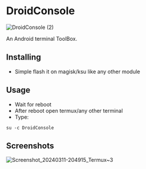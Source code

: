 # DroidConsole
![DroidConsole (2)](https://github.com/NotZeetaa/DroidConsole/assets/67799176/2f34e574-99a4-4d7f-98fa-58f8d324d0f4)

An Android terminal ToolBox.

## Installing
- Simple flash it on magisk/ksu like any other module

## Usage
- Wait for reboot
- After reboot open termux/any other terminal
- Type:
```
su -c DroidConsole
```

## Screenshots
![Screenshot_20240311-204915_Termux~3](https://github.com/NotZeetaa/DroidConsole/assets/67799176/201f846a-2142-492d-a09c-644ac5317d50)
